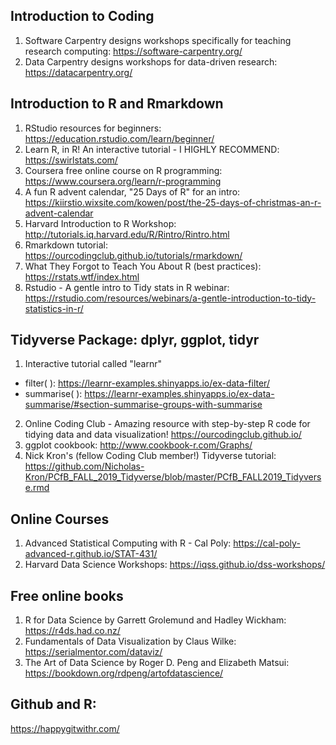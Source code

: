 ## Introduction to Coding
1) Software Carpentry designs workshops specifically for teaching research computing: https://software-carpentry.org/
2) Data Carpentry designs workshops for data-driven research: https://datacarpentry.org/

## Introduction to R and Rmarkdown
1) RStudio resources for beginners: https://education.rstudio.com/learn/beginner/
2) Learn R, in R! An interactive tutorial - I HIGHLY RECOMMEND: https://swirlstats.com/
3) Coursera free online course on R programming: https://www.coursera.org/learn/r-programming
4) A fun R advent calendar, "25 Days of R" for an intro: https://kiirstio.wixsite.com/kowen/post/the-25-days-of-christmas-an-r-advent-calendar
5) Harvard Introduction to R Workshop: http://tutorials.iq.harvard.edu/R/Rintro/Rintro.html
6) Rmarkdown tutorial: https://ourcodingclub.github.io/tutorials/rmarkdown/
7) What They Forgot to Teach You About R (best practices): https://rstats.wtf/index.html
8) Rstudio - A gentle intro to Tidy stats in R webinar: https://rstudio.com/resources/webinars/a-gentle-introduction-to-tidy-statistics-in-r/

## Tidyverse Package: dplyr, ggplot, tidyr
1) Interactive tutorial called "learnr" 
- filter( ): https://learnr-examples.shinyapps.io/ex-data-filter/
- summarise( ): https://learnr-examples.shinyapps.io/ex-data-summarise/#section-summarise-groups-with-summarise
2) Online Coding Club - Amazing resource with step-by-step R code for tidying data and data visualization! https://ourcodingclub.github.io/
3) ggplot cookbook: http://www.cookbook-r.com/Graphs/
4) Nick Kron's (fellow Coding Club member!) Tidyverse tutorial: https://github.com/Nicholas-Kron/PCfB_FALL_2019_Tidyverse/blob/master/PCfB_FALL2019_Tidyverse.rmd

## Online Courses
1) Advanced Statistical Computing with R - Cal Poly: https://cal-poly-advanced-r.github.io/STAT-431/
2) Harvard Data Science Workshops: https://iqss.github.io/dss-workshops/

## Free online books
1) R for Data Science by Garrett Grolemund and Hadley Wickham: https://r4ds.had.co.nz/
2) Fundamentals of Data Visualization by Claus Wilke: https://serialmentor.com/dataviz/
3) The Art of Data Science by Roger D. Peng and Elizabeth Matsui: https://bookdown.org/rdpeng/artofdatascience/

## Github and R: 
https://happygitwithr.com/
